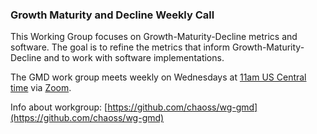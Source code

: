 ### Growth Maturity and Decline Weekly Call

This Working Group focuses on Growth-Maturity-Decline metrics and software. The goal is to refine the metrics that inform Growth-Maturity-Decline and to work with software implementations.

The GMD work group meets weekly on Wednesdays at [11am US Central time](http://arewemeetingyet.com/Chicago/2018-11-07/11:00/w/CHAOSS%20GMD%20Meeting#eyJ1cmwiOiJodHRwczovL3Vub21haGEuem9vbS51cy9qLzcyMDQzMTI4OCJ9) via [Zoom](https://unomaha.zoom.us/j/720431288).

Info about workgroup: [https://github.com/chaoss/wg-gmd](https://github.com/chaoss/wg-gmd)
